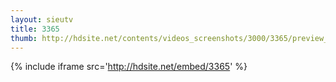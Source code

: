 ```yaml
---
layout: sieutv
title: 3365
thumb: http://hdsite.net/contents/videos_screenshots/3000/3365/preview_360p.mp4.jpg
---
```

{% include iframe src='http://hdsite.net/embed/3365' %}
 
